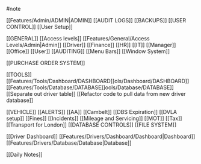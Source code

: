 #note

[[Features/Admin/ADMIN|ADMIN]]
	[[AUDIT LOGS]]
	[[BACKUPS]]
	[[USER CONTROL]]
	[[User Setup]]

[[GENERAL]]
	[[Access levels]]
		[[Features/General/Access Levels/Admin|Admin]]
		[[Driver]]
		[[Finance]]
		[[HR]]
		[[IT]]
		[[Manager]]
		[[Office]]
		[[User]]
	[[AUDITING]]
	[[Menu Bars]]
	[[Window System]]

[[PURCHASE ORDER SYSTEM]]
	
[[TOOLS]]
	[[Features/Tools/Dashboard/DASHBOARD]]ols/Dashboard/DASHBOARD]]
	[[Features/Tools/Database/DATABASE]]ools/Database/DATABASE]]
		[[Separate out driver table]]
		[[Refactor code to pull data from new driver database]]
	
[[VEHICLE]]
	[[ALERTS]]
		[[AA]]
		[[Cambelt]]
		[[DBS Expiration]]
		[[DVLA setup]]
		[[Fines]]
		[[Incidents]]
		[[Mileage and Servicing]]
		[[MOT]]
		[[Tax]]
		[[Transport for London]]
	[[DATABASE CONTROLS]]
	[[FILE SYSTEM]]


[[Driver Dashboard]]
	[[Features/Drivers/Dashboard/Dashboard|Dashboard]]
	[[Features/Drivers/Database/Database|Database]]


[[Daily Notes]]